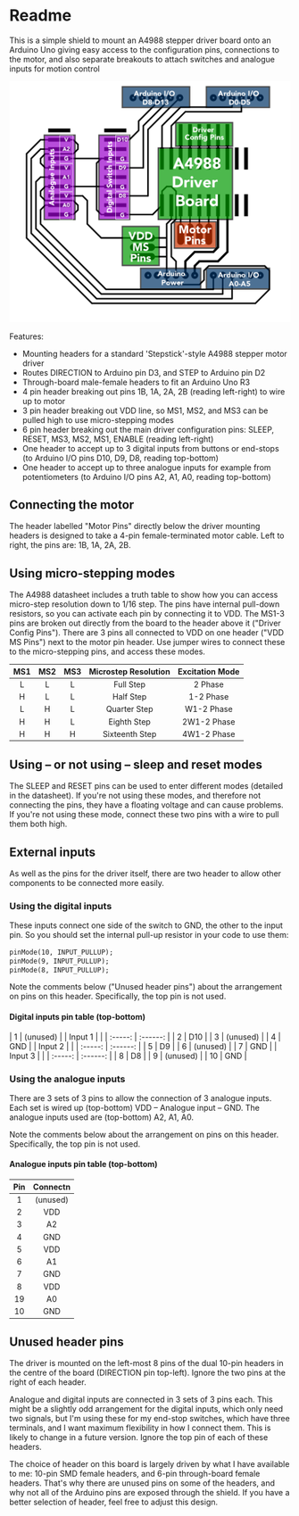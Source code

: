 # Readme

This is a simple shield to mount an A4988 stepper driver board onto an Arduino Uno giving easy access to the configuration pins, connections to the motor, and also separate breakouts to attach switches and analogue inputs for motion control

![Shield labels](a4988-driver-arduino-shield-v1-labels.png)

Features:
* Mounting headers for a standard 'Stepstick'-style A4988 stepper motor driver
* Routes DIRECTION to Arduino pin D3, and STEP to Arduino pin D2
* Through-board male-female headers to fit an Arduino Uno R3
* 4 pin header breaking out pins 1B, 1A, 2A, 2B (reading left-right) to wire up to motor
* 3 pin header breaking out VDD line, so MS1, MS2, and MS3 can be pulled high to use micro-stepping modes
* 6 pin header breaking out the main driver configuration pins: SLEEP, RESET, MS3, MS2, MS1, ENABLE (reading left-right)
* One header to accept up to 3 digital inputs from buttons or end-stops (to Arduino I/O pins D10, D9, D8, reading top-bottom)
* One header to accept up to three analogue inputs for example from potentiometers (to Arduino I/O pins A2, A1, A0, reading top-bottom)

## Connecting the motor

The header labelled "Motor Pins" directly below the driver mounting headers is designed to take a 4-pin female-terminated motor cable. Left to right, the pins are: 1B, 1A, 2A, 2B.

## Using micro-stepping modes

The A4988 datasheet includes a truth table to show how you can access micro-step resolution down to 1/16 step. The pins have internal pull-down resistors, so you can activate each pin by connecting it to VDD. The MS1-3 pins are broken out directly from the board to the header above it ("Driver Config Pins"). There are 3 pins all connected to VDD on one header ("VDD MS Pins") next to the motor pin header. Use jumper wires to connect these to the micro-stepping pins, and access these modes.


|  MS1  |  MS2  |  MS3  | Microstep Resolution | Excitation Mode |
| :---: | :---: | :---: | :------------------: | :-------------: |
|   L   |   L   |   L   |      Full Step       |     2 Phase     |
|   H   |   L   |   L   |      Half Step       |    1-2 Phase    |
|   L   |   H   |   L   |     Quarter Step     |   W1-2 Phase    |
|   H   |   H   |   L   |     Eighth Step      |   2W1-2 Phase   |
|   H   |   H   |   H   |    Sixteenth Step    |   4W1-2 Phase   |

## Using – or not using – sleep and reset modes

The SLEEP and RESET pins can be used to enter different modes (detailed in the datasheet). If you're not using these modes, and therefore not connecting the pins, they have a floating voltage and can cause problems. If you're not using these mode, connect these two pins with a wire to pull them both high.

## External inputs

As well as the pins for the driver itself, there are two header to allow other components to be connected more easily.

### Using the digital inputs

These inputs connect one side of the switch to GND, the other to the input pin. So you should set the internal pull-up resistor in your code to use them:

```
pinMode(10, INPUT_PULLUP);
pinMode(9, INPUT_PULLUP);
pinMode(8, INPUT_PULLUP);
```

Note the comments below ("Unused header pins") about the arrangement on pins on this header.  Specifically, the top pin is not used.

#### Digital inputs pin table (top-bottom)


|    1    | (unused) |
| Input 1 |          |
| :-----: | :------: |
|    2    |   D10    |
|    3    | (unused) |
|    4    |   GND    |
| Input 2 |          |
| :-----: | :------: |
|    5    |    D9    |
|    6    | (unused) |
|    7    |   GND    |
| Input 3 |          |
| :-----: | :------: |
|    8    |    D8    |
|    9    | (unused) |
|   10    |   GND    |


### Using the analogue inputs

There are 3 sets of 3 pins to allow the connection of 3 analogue inputs. Each set is wired up (top-bottom) VDD – Analogue input – GND. The analogue inputs used are (top-bottom) A2, A1, A0.

Note the comments below about the arrangement on pins on this header. Specifically, the top pin is not used.

#### Analogue inputs pin table (top-bottom)

|  Pin  | Connectn |
| :---: | :------: |
|   1   | (unused) |
|   2   |   VDD    |
|   3   |    A2    |
|   4   |   GND    |
|   5   |   VDD    |
|   6   |    A1    |
|   7   |   GND    |
|   8   |   VDD    |
|  19   |    A0    |
|  10   |   GND    |


## Unused header pins

The driver is mounted on the left-most 8 pins of the dual 10-pin headers in the centre of the board (DIRECTION pin top-left). Ignore the two pins at the right of each header.

Analogue and digital inputs are connected in 3 sets of 3 pins each. This might be a slightly odd arrangement for the digital inputs, which only need two signals, but I'm using these for my end-stop switches, which have three terminals, and I want maximum flexibility in how I connect them. This is likely to change in a future version. Ignore the top pin of each of these headers.

The choice of header on this board is largely driven by what I have available to me: 10-pin SMD female headers, and 6-pin through-board female headers. That's why there are unused pins on some of the headers, and why not all of the Arduino pins are exposed through the shield. If you have a better selection of header, feel free to adjust this design.
